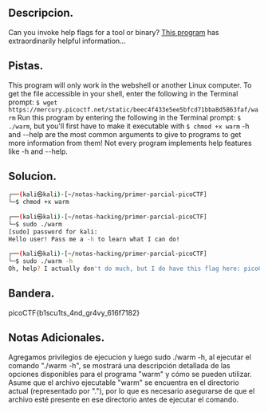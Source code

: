 ## Descripcion.
Can you invoke help flags for a tool or binary? [This program](https://mercury.picoctf.net/static/beec4f433e5ee5bfcd71bba8d5863faf/warm) has extraordinarily helpful information...

## Pistas.
This program will only work in the webshell or another Linux computer.
To get the file accessible in your shell, enter the following in the Terminal prompt: `$ wget https://mercury.picoctf.net/static/beec4f433e5ee5bfcd71bba8d5863faf/warm`
Run this program by entering the following in the Terminal prompt: `$ ./warm`, but you'll first have to make it executable with `$ chmod +x warm`
-h and --help are the most common arguments to give to programs to get more information from them!
Not every program implements help features like -h and --help.

## Solucion.
```bash
┌──(kali㉿kali)-[~/notas-hacking/primer-parcial-picoCTF]
└─$ chmod +x warm 
                                                                                                                          
┌──(kali㉿kali)-[~/notas-hacking/primer-parcial-picoCTF]
└─$ sudo ./warm                               
[sudo] password for kali: 
Hello user! Pass me a -h to learn what I can do!
                                                                                                                          
┌──(kali㉿kali)-[~/notas-hacking/primer-parcial-picoCTF]
└─$ sudo ./warm -h
Oh, help? I actually don't do much, but I do have this flag here: picoCTF{b1scu1ts_4nd_gr4vy_616f7182}

```

## Bandera.
picoCTF{b1scu1ts_4nd_gr4vy_616f7182}

## Notas Adicionales.
Agregamos privilegios de ejecucion y luego sudo ./warm -h, al ejecutar el comando "./warm -h", se mostrará una descripción detallada de las opciones disponibles para el programa "warm" y cómo se pueden utilizar. Asume que el archivo ejecutable "warm" se encuentra en el directorio actual (representado por "."), por lo que es necesario asegurarse de que el archivo esté presente en ese directorio antes de ejecutar el comando.